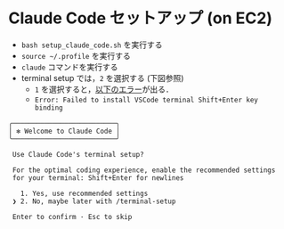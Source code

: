 # Claude Code セットアップ (on EC2)

- `bash setup_claude_code.sh` を実行する
- `source ~/.profile` を実行する
- `claude` コマンドを実行する
- terminal setup では，`2` を選択する (下図参照)
  - `1` を選択すると，[以下のエラー](https://github.com/anthropics/claude-code/issues/193)が出る．
  - `Error: Failed to install VSCode terminal Shift+Enter key binding`

```
╭──────────────────────────╮
│ ✻ Welcome to Claude Code │
╰──────────────────────────╯

 Use Claude Code's terminal setup?

 For the optimal coding experience, enable the recommended settings
 for your terminal: Shift+Enter for newlines

   1. Yes, use recommended settings
 ❯ 2. No, maybe later with /terminal-setup

 Enter to confirm · Esc to skip

```
